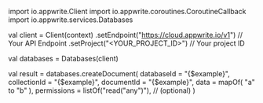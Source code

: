 import io.appwrite.Client
import io.appwrite.coroutines.CoroutineCallback
import io.appwrite.services.Databases

val client = Client(context)
    .setEndpoint("https://cloud.appwrite.io/v1") // Your API Endpoint
    .setProject("<YOUR_PROJECT_ID>") // Your project ID

val databases = Databases(client)

val result = databases.createDocument(
    databaseId = "{$example}", 
    collectionId = "{$example}", 
    documentId = "{$example}", 
    data = mapOf( "a" to "b" ), 
    permissions = listOf("read("any")"), // (optional)
)